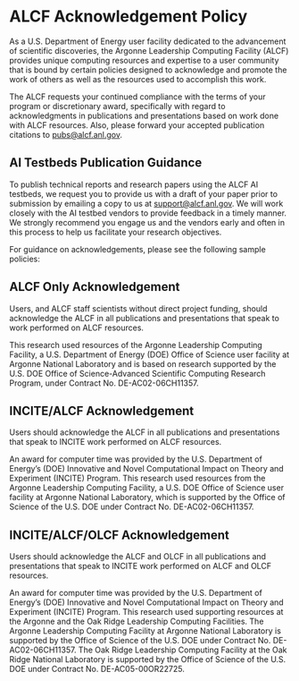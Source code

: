 # ALCF Acknowledgement Policy
As a U.S. Department of Energy user facility dedicated to the advancement of scientific discoveries, the Argonne Leadership Computing Facility (ALCF) provides unique computing resources and expertise to a user community that is bound by certain policies designed to acknowledge and promote the work of others as well as the resources used to accomplish this work.

The ALCF requests your continued compliance with the terms of your program or discretionary award, specifically with regard to acknowledgments in publications and presentations based on work done with ALCF resources. Also, please forward your accepted publication citations to pubs@alcf.anl.gov.

## AI Testbeds Publication Guidance
To publish technical reports and research papers using the ALCF AI testbeds, we request you to provide us with a draft of your paper prior to submission by emailing a copy to us at [support@alcf.anl.gov](mailto:support@alcf.anl.gov). We will work closely with the AI testbed vendors to provide feedback in a timely manner. We strongly recommend you engage us and the vendors early and often in this process to help us facilitate your research objectives.

For guidance on acknowledgements, please see the following sample policies:

## ALCF Only Acknowledgement
Users, and ALCF staff scientists without direct project funding, should acknowledge the ALCF in all publications and presentations that speak to work performed on ALCF resources. 

This research used resources of the Argonne Leadership Computing Facility, a U.S. Department of Energy (DOE) Office of Science user facility at Argonne National Laboratory and is based on research supported by the U.S. DOE Office of Science-Advanced Scientific Computing Research Program, under Contract No. DE-AC02-06CH11357.

## INCITE/ALCF Acknowledgement
Users should acknowledge the ALCF in all publications and presentations that speak to INCITE work performed on ALCF resources. 

An award for computer time was provided by the U.S. Department of Energy’s (DOE) Innovative and Novel Computational Impact on Theory and Experiment (INCITE) Program. This research used resources from the Argonne Leadership Computing Facility, a U.S. DOE Office of Science user facility at Argonne National Laboratory, which is supported by the Office of Science of the U.S. DOE under Contract No. DE-AC02-06CH11357.

## INCITE/ALCF/OLCF Acknowledgement
Users should acknowledge the ALCF and OLCF in all publications and presentations that speak to INCITE work performed on ALCF and OLCF resources. 

An award for computer time was provided by the U.S. Department of Energy’s (DOE) Innovative and Novel Computational Impact on Theory and Experiment (INCITE) Program. This research used supporting resources at the Argonne and the Oak Ridge Leadership Computing Facilities. The Argonne Leadership Computing Facility at Argonne National Laboratory is supported by the Office of Science of the U.S. DOE under Contract No. DE-AC02-06CH11357. The Oak Ridge Leadership Computing Facility at the Oak Ridge National Laboratory is supported by the Office of Science of the U.S. DOE under Contract No. DE-AC05-00OR22725.

